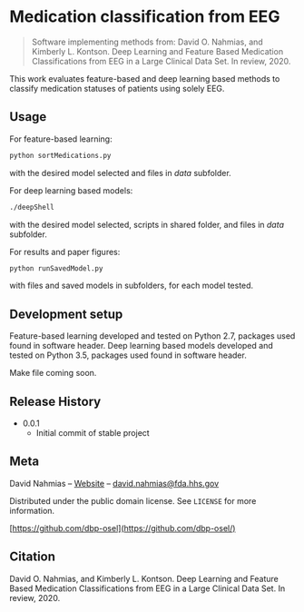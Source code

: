# Medication classification from EEG
> Software implementing methods from: David O. Nahmias, and Kimberly L. Kontson. Deep Learning and Feature Based Medication Classifications from EEG in a Large Clinical Data Set. In review, 2020.

This work evaluates feature-based and deep learning based methods to classify medication statuses of patients using solely EEG.

## Usage
For feature-based learning:
```sh
python sortMedications.py
```
with the desired model selected and files in _data_ subfolder.

For deep learning based models:
```sh
./deepShell
```
with the desired model selected, scripts in shared folder, and files in _data_ subfolder.

For results and paper figures:
```sh
python runSavedModel.py
```
with files and saved models in subfolders, for each model tested.


## Development setup

Feature-based learning developed and tested on Python 2.7, packages used found in software header.
Deep learning based models developed and tested on Python 3.5, packages used found in software header.

Make file coming soon.


## Release History

* 0.0.1
    * Initial commit of stable project

## Meta

David Nahmias – [Website](dnahmias.com) – david.nahmias@fda.hhs.gov

Distributed under the public domain license. See ``LICENSE`` for more information.

[https://github.com/dbp-osel](https://github.com/dbp-osel/)


## Citation
David O. Nahmias, and Kimberly L. Kontson. Deep Learning and Feature Based Medication Classifications from EEG in a Large Clinical Data Set. In review, 2020.
